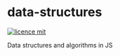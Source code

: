 # data-structures

[![licence mit](https://img.shields.io/badge/licence-MIT-blue.svg)](https://github.com/allysonjeronimo/game-engine-js/blob/master/LICENSE)

Data structures and algorithms in JS

